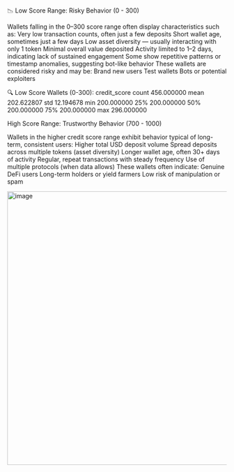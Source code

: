 📉 Low Score Range: Risky Behavior (0 - 300)

Wallets falling in the 0–300 score range often display characteristics such as:
Very low transaction counts, often just a few deposits
Short wallet age, sometimes just a few days
Low asset diversity — usually interacting with only 1 token
Minimal overall value deposited
Activity limited to 1–2 days, indicating lack of sustained engagement
Some show repetitive patterns or timestamp anomalies, suggesting bot-like behavior
These wallets are considered risky and may be:
Brand new users
Test wallets
Bots or potential exploiters

🔍 Low Score Wallets (0-300):
       credit_score
count    456.000000
mean     202.622807
std       12.194678
min      200.000000
25%      200.000000
50%      200.000000
75%      200.000000
max      296.000000



High Score Range: Trustworthy Behavior (700 - 1000)

Wallets in the higher credit score range exhibit behavior typical of long-term, consistent users:
Higher total USD deposit volume
Spread deposits across multiple tokens (asset diversity)
Longer wallet age, often 30+ days of activity
Regular, repeat transactions with steady frequency
Use of multiple protocols (when data allows)
These wallets often indicate:
Genuine DeFi users
Long-term holders or yield farmers
Low risk of manipulation or spam

<img width="1307" height="627" alt="image" src="https://github.com/user-attachments/assets/0e1508e4-a703-4af8-9b6b-babf6ffe23d1" />





